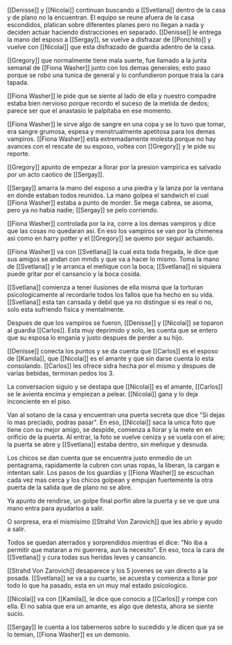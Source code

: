 [[Denisse]] y [[Nicolai]] continuan buscando a [[Svetlana]] dentro de la casa y de plano no la encuentran.
El equipo se reune afuera de la casa escondidos, platican sobre diferentes planes pero no llegan a nada y deciden actuar haciendo distracciones en separado.
[[Denisse]] le entrega la mano del esposo a [[Sergay]], se vuelve a disfrazar de [[Ponchito]] y vuelve con [[Nicolai]] que esta disfrazado de guardia adentro de la casa.

[[Gregory]] que normalmente tiene mala suerte, fue llamado a la junta semanal de [[Fiona Washer]] junto con los demas generales; esto paso porque se robo una tunica de general y lo confundieron porque traia la cara tapada.

[[Fiona Washer]] le pide que se siente al lado de ella y nuestro compadre estaba bien nervioso porque recordo el suceso de la metida de dedos; parece ser que el anastasio le palpitaba en ese momento.

[[Fiona Washer]] le sirve algo de sangre en una copa y se lo tuvo que tomar, era sangre grumosa, espesa y menstrualmente apetitosa para los demas vampiros.
[[Fiona Washer]] esta extremadamente molesta porque no hay avances con el rescate de su esposo, voltea con [[Gregory]] y le pide su reporte.

[[Gregory]] apunto de empezar a llorar por la presion vampirica es salvado por un acto caotico de [[Sergay]].

[[Sergay]] amarra la mano del esposo a una piedra y la lanza por la ventana en donde estaban todos reunidos. La mano golpea el sandwich el cual [[Fiona Washer]] estaba a punto de morder. Se mega cabrea, se asoma, pero ya no habia nadie; [[Sergay]] se pelo corriendo.

[[Fiona Washer]] controlada por la ira, corre a los demas vampiros y dice que las cosas no quedaran asi.
En eso los vampiros se van por la chimenea asi como en harry potter y el [[Gregory]] se quemo por seguir actuando.

[[Fiona Washer]] va con [[Svetlana]] la cual esta toda fregada, le dice que sus amigos se andan con mmds y que va a hacer lo mismo. Toma la mano de [[Svetlana]] y le arranca el meñique con la boca; [[Svetlana]] ni siquiera puede gritar por el cansancio y la boca cosida.

[[Svetlana]] comienza a tener ilusiones de ella misma que la torturan psicologicamente al recordarle todos los fallos que ha hecho en su vida. [[Svetlana]] esta tan cansada y debil que ya no distingue si es real o no, solo esta sufriendo fisica y mentalmente.

Despues de que los vampiros se fueron, [[Denisse]] y [[Nicolai]] se toparon al guardia [[Carlos]]. Esta muy deprimido y solo, les cuenta que se entero que su esposa lo engania y justo despues de perder a su hijo.

[[Denisse]] conecta los puntos y se da cuenta que [[Carlos]] es el esposo de [[Kamila]], que [[Nicolai]] es el amante y que sin darse cuenta lo esta consolando. [[Carlos]] les ofrece sidra hecha por el mismo y despues de varias bebidas, terminan pedos los 3.

La conversacion siguio y se destapa que [[Nicolai]] es el amante, [[Carlos]] se le avienta encima y empiezan a pelear. [[Nicolai]] gana y lo deja inconciente en el piso.

Van al sotano de la casa y encuentran una puerta secreta que dice "Si dejas lo mas preciado, podras pasar". En eso, [[Nicolai]] saca la unica foto que tiene con su mejor amigo, se despide, comienza a llorar y la mete en en orificio de la puerta.
Al entrar, la foto se vuelve ceniza y se vuela con el aire; la puerta se abre y [[Svetlana]] estaba dentro, sin meñique y desnuda.

Los chicos se dan cuenta que se encuentra justo enmedio de un pentagrama, rapidamente la cubren con unas ropas, la liberan, la cargan e intentan salir.
Los pasos de los guardias y [[Fiona Washer]] se escuchan cada vez mas cerca y los chicos golpean y empujan fuertemente la otra puerta de la salida que de plano no se abre.

Ya apunto de rendirse, un golpe final porfin abre la puerta y se ve que una mano entra para ayudarlos a salir.

O sorpresa, era el mismisimo [[Strahd Von Zarovich]] que les abrio y ayudo a salir.

Todos se quedan aterrados y sorprendidos mientras el dice: "No iba a permitir que mataran a mi guerrera, aun la necesito". En eso, toca la cara de [[Svetlana]] y cura todas sus heridas leves y cansancio.

[[Strahd Von Zarovich]] desaparece y los 5 jovenes se van directo a la posada. [[Svetlana]] se va a su cuarto, se acuesta y comienza a llorar por todo lo que ha pasado, esta en un muy mal estado psicologico.

[[Nicolai]] va con [[Kamila]], le dice que conocio a [[Carlos]] y rompe con ella. El no sabia que era un amante, es algo que detesta, ahora se siente sucio.

[[Sergay]] le cuenta a los taberneros sobre lo sucedido y le dicen que ya se lo temian, [[Fiona Washer]] es un demonio.